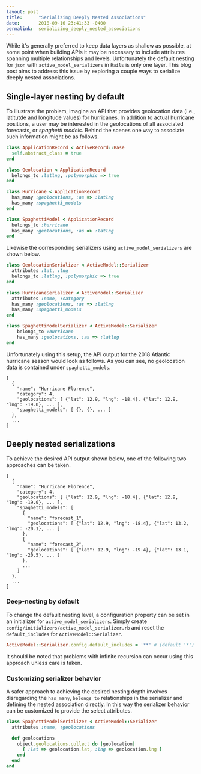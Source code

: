 ```yaml
---
layout: post
title:      "Serializing Deeply Nested Associations"
date:       2018-09-16 23:41:33 -0400
permalink:  serializing_deeply_nested_associations
---
```


While it's generally preferred to keep data layers as shallow as possible, at some point when building APIs it may be necessary to include attributes spanning multiple relationships and levels.  Unfortunately the default nesting for `json` with `active_model_serializers` in `Rails` is only one layer.  This blog post aims to address this issue by exploring a couple ways to serialize deeply nested associations.

## Single-layer nesting by default
To illustrate the problem, imagine an API that provides geolocation data (i.e., latitutde and longitude values) for hurricanes.  In addition to actual hurricane positions, a user may be interested in the geolocations of all associated forecasts, or *spaghetti models*.  Behind the scenes one way to associate such information might be as follows.
```ruby
class ApplicationRecord < ActiveRecord::Base
  self.abstract_class = true
end
```
```ruby
class Geolocation < ApplicationRecord
  belongs_to :latlng, :polymorphic => true
end
```
```ruby
class Hurricane < ApplicationRecord
  has_many :geolocations, :as => :latlng
  has_many :spaghetti_models
end
```
```ruby
class SpaghettiModel < ApplicationRecord
  belongs_to :hurricane
  has_many :geolocations, :as => :latlng
end
```

Likewise the corresponding serializers using `active_model_serializers` are shown below.
```ruby
class GeolocationSerializer < ActiveModel::Serializer
  attributes :lat, :lng
  belongs_to :latlng, :polymorphic => true
end
```
```ruby
class HurricaneSerializer < ActiveModel::Serializer
  attributes :name, :category
  has_many :geolocations, :as => :latlng
  has_many :spaghetti_models
end
```
```ruby
class SpaghettiModelSerializer < ActiveModel::Serializer
	belongs_to :hurricane
	has_many :geolocations, :as => :latlng
end
```

Unfortunately using this setup, the API output for the 2018 Atlantic hurricane season would look as follows.  As you can see, no geolocation data is contained under `spaghetti_models`.
```
[
  {
    "name": "Hurricane Florence",
    "category": 4,
    "geolocations": [ {"lat": 12.9, "lng": -18.4}, {"lat": 12.9, "lng": -19.0}, ... ],
    "spaghetti_models": [ {}, {}, ... ]
  },
  ...
]
```

## Deeply nested serializations
To achieve the desired API output shown below, one of the following two approaches can be taken.
```
[
  {
    "name": "Hurricane Florence",
    "category": 4,
    "geolocations": [ {"lat": 12.9, "lng": -18.4}, {"lat": 12.9, "lng": -19.0}, ... ],
    "spaghetti_models": [
      {
        "name": "forecast_1",
        "geolocations": [ {"lat": 12.9, "lng": -18.4}, {"lat": 13.2, "lng": -20.1}, ... ]
      },
      {
        "name": "forecast_2",
        "geolocations": [ {"lat": 12.9, "lng": -19.4}, {"lat": 13.1, "lng": -20.5}, ... ]
      },
      ...
    ]
  },
  ...
]
```

### Deep-nesting by default
To change the default nesting level, a configuration property can be set in an initializer for `active_model_serializers`.  Simply create `config/initializers/active_model_serializer.rb` and reset the `default_includes` for `ActiveModel::Serializer`.
```ruby
ActiveModel::Serializer.config.default_includes = '**' # (default '*')
```
It should be noted that problems with infinite recursion can occur using this approach unless care is taken.

### Customizing serializer behavior
A safer approach to achieving the desired nesting depth involves disregarding the `has_many`, `belongs_to` relationships in the serializer and defining the nested association directly.  In this way the serializer behavior can be customized to provide the select attributes.
```ruby
class SpaghettiModelSerializer < ActiveModel::Serializer
  attributes :name, :geolocations

  def geolocations
    object.geolocations.collect do |geolocation|
      { :lat => geolocation.lat, :lng => geolocation.lng }
    end
  end
end
```
